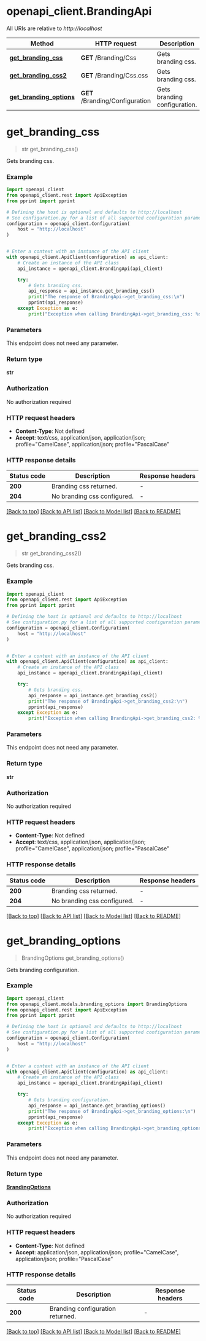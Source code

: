 # openapi_client.BrandingApi

All URIs are relative to *http://localhost*

Method | HTTP request | Description
------------- | ------------- | -------------
[**get_branding_css**](BrandingApi.md#get_branding_css) | **GET** /Branding/Css | Gets branding css.
[**get_branding_css2**](BrandingApi.md#get_branding_css2) | **GET** /Branding/Css.css | Gets branding css.
[**get_branding_options**](BrandingApi.md#get_branding_options) | **GET** /Branding/Configuration | Gets branding configuration.


# **get_branding_css**
> str get_branding_css()

Gets branding css.

### Example


```python
import openapi_client
from openapi_client.rest import ApiException
from pprint import pprint

# Defining the host is optional and defaults to http://localhost
# See configuration.py for a list of all supported configuration parameters.
configuration = openapi_client.Configuration(
    host = "http://localhost"
)


# Enter a context with an instance of the API client
with openapi_client.ApiClient(configuration) as api_client:
    # Create an instance of the API class
    api_instance = openapi_client.BrandingApi(api_client)

    try:
        # Gets branding css.
        api_response = api_instance.get_branding_css()
        print("The response of BrandingApi->get_branding_css:\n")
        pprint(api_response)
    except Exception as e:
        print("Exception when calling BrandingApi->get_branding_css: %s\n" % e)
```



### Parameters

This endpoint does not need any parameter.

### Return type

**str**

### Authorization

No authorization required

### HTTP request headers

 - **Content-Type**: Not defined
 - **Accept**: text/css, application/json, application/json; profile="CamelCase", application/json; profile="PascalCase"

### HTTP response details

| Status code | Description | Response headers |
|-------------|-------------|------------------|
**200** | Branding css returned. |  -  |
**204** | No branding css configured. |  -  |

[[Back to top]](#) [[Back to API list]](../README.md#documentation-for-api-endpoints) [[Back to Model list]](../README.md#documentation-for-models) [[Back to README]](../README.md)

# **get_branding_css2**
> str get_branding_css2()

Gets branding css.

### Example


```python
import openapi_client
from openapi_client.rest import ApiException
from pprint import pprint

# Defining the host is optional and defaults to http://localhost
# See configuration.py for a list of all supported configuration parameters.
configuration = openapi_client.Configuration(
    host = "http://localhost"
)


# Enter a context with an instance of the API client
with openapi_client.ApiClient(configuration) as api_client:
    # Create an instance of the API class
    api_instance = openapi_client.BrandingApi(api_client)

    try:
        # Gets branding css.
        api_response = api_instance.get_branding_css2()
        print("The response of BrandingApi->get_branding_css2:\n")
        pprint(api_response)
    except Exception as e:
        print("Exception when calling BrandingApi->get_branding_css2: %s\n" % e)
```



### Parameters

This endpoint does not need any parameter.

### Return type

**str**

### Authorization

No authorization required

### HTTP request headers

 - **Content-Type**: Not defined
 - **Accept**: text/css, application/json, application/json; profile="CamelCase", application/json; profile="PascalCase"

### HTTP response details

| Status code | Description | Response headers |
|-------------|-------------|------------------|
**200** | Branding css returned. |  -  |
**204** | No branding css configured. |  -  |

[[Back to top]](#) [[Back to API list]](../README.md#documentation-for-api-endpoints) [[Back to Model list]](../README.md#documentation-for-models) [[Back to README]](../README.md)

# **get_branding_options**
> BrandingOptions get_branding_options()

Gets branding configuration.

### Example


```python
import openapi_client
from openapi_client.models.branding_options import BrandingOptions
from openapi_client.rest import ApiException
from pprint import pprint

# Defining the host is optional and defaults to http://localhost
# See configuration.py for a list of all supported configuration parameters.
configuration = openapi_client.Configuration(
    host = "http://localhost"
)


# Enter a context with an instance of the API client
with openapi_client.ApiClient(configuration) as api_client:
    # Create an instance of the API class
    api_instance = openapi_client.BrandingApi(api_client)

    try:
        # Gets branding configuration.
        api_response = api_instance.get_branding_options()
        print("The response of BrandingApi->get_branding_options:\n")
        pprint(api_response)
    except Exception as e:
        print("Exception when calling BrandingApi->get_branding_options: %s\n" % e)
```



### Parameters

This endpoint does not need any parameter.

### Return type

[**BrandingOptions**](BrandingOptions.md)

### Authorization

No authorization required

### HTTP request headers

 - **Content-Type**: Not defined
 - **Accept**: application/json, application/json; profile="CamelCase", application/json; profile="PascalCase"

### HTTP response details

| Status code | Description | Response headers |
|-------------|-------------|------------------|
**200** | Branding configuration returned. |  -  |

[[Back to top]](#) [[Back to API list]](../README.md#documentation-for-api-endpoints) [[Back to Model list]](../README.md#documentation-for-models) [[Back to README]](../README.md)

